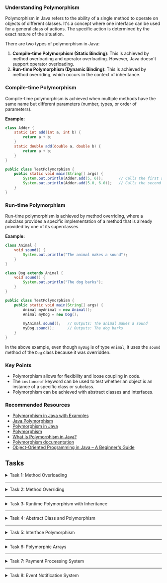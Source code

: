 ### Understanding Polymorphism

Polymorphism in Java refers to the ability of a single method to operate on objects of different classes. 
It's a concept where one interface can be used for a general class of actions. The specific action is determined by 
the exact nature of the situation.

There are two types of polymorphism in Java:
1. **Compile-time Polymorphism (Static Binding)**: This is achieved by method overloading and operator overloading. However, Java doesn't support operator overloading.
2. **Run-time Polymorphism (Dynamic Binding)**: This is achieved by method overriding, which occurs in the context of inheritance.

### Compile-time Polymorphism
Compile-time polymorphism is achieved when multiple methods have the same name but different parameters (number, types, or order of parameters).

**Example:**
```java
class Adder {
    static int add(int a, int b) {
        return a + b;
    }
    static double add(double a, double b) {
        return a + b;
    }
}

public class TestPolymorphism {
    public static void main(String[] args) {
        System.out.println(Adder.add(5, 6));       // Calls the first add method
        System.out.println(Adder.add(5.0, 6.0));   // Calls the second add method
    }
}
```

### Run-time Polymorphism
Run-time polymorphism is achieved by method overriding, where a subclass provides a specific implementation of a method that is already provided by one of its superclasses.

**Example:**
```java
class Animal {
    void sound() {
        System.out.println("The animal makes a sound");
    }
}

class Dog extends Animal {
    void sound() {
        System.out.println("The dog barks");
    }
}

public class TestPolymorphism {
    public static void main(String[] args) {
        Animal myAnimal = new Animal();
        Animal myDog = new Dog();
        
        myAnimal.sound();   // Outputs: The animal makes a sound
        myDog.sound();      // Outputs: The dog barks
    }
}
```

In the above example, even though `myDog` is of type `Animal`, it uses the `sound` method of the `Dog` class because 
it was overridden.

### Key Points
- Polymorphism allows for flexibility and loose coupling in code.
- The `instanceof` keyword can be used to test whether an object is an instance of a specific class or subclass.
- Polymorphism can be achieved with abstract classes and interfaces.


### Recommended Resources
- [Polymorphism in Java with Examples](https://www.mygreatlearning.com/blog/polymorphism-in-java/#:~:text=Polymorphism%20in%20Java%20is%20the,instance%2C%20is%20one%20such%20language.)
- [Java Polymorphism](https://www.w3schools.com/java/java_polymorphism.asp)
- [Polymorphism in Java](https://www.geeksforgeeks.org/polymorphism-in-java)
- [Polymorphism](https://www.javatpoint.com/runtime-polymorphism-in-java)
- [What Is Polymorphism in Java?](https://blog.hubspot.com/website/polymorphism-java)
- [Polymorphism documentation](https://docs.oracle.com/javase/tutorial/java/IandI/polymorphism.html)
- [Object-Oriented Programming in Java – A Beginner's Guide](https://www.freecodecamp.org/news/object-oriented-programming-concepts-java)


## Tasks

<details>
  <summary>Task 1: Method Overloading</summary>
<pre style="background-color: #333; color: lime; padding: 10px; border-radius: 5px;">

# Method Overloading
## Description:
Create a class 'Multiplier' that has several 'multiply' methods with different parameter lists (overloaded methods) to multiply two integers, two doubles, and one double and one integer.

### _Inputs & Outputs:_
#### _Sample Input 1:_
Multiplier.multiply(3, 4)

#### _Sample Output 1:_
12

#### _Sample Input 2:_
Multiplier.multiply(2.5, 3.0)

#### _Sample Output 2:_
7.5

</pre>
</details>

---

<details>
  <summary>Task 2: Method Overriding</summary>
<pre style="background-color: #333; color: lime; padding: 10px; border-radius: 5px;">

# Method Overriding
## Description:
Create a superclass 'Shape' with a method 'draw()' and subclasses 'Circle' and 'Rectangle' that override the 'draw()' method to print the shape being drawn.

### _Inputs & Outputs:_
#### _Sample Input 1:_
Shape shape = new Circle();
shape.draw();

#### _Sample Output 1:_
Drawing Circle

#### _Sample Input 2:_
Shape shape = new Rectangle();
shape.draw();

#### _Sample Output 2:_
Drawing Rectangle

</pre>
</details>

---

<details>
  <summary>Task 3: Runtime Polymorphism with Inheritance</summary>
<pre style="background-color: #333; color: lime; padding: 10px; border-radius: 5px;">

# Runtime Polymorphism with Inheritance
## Description:
Create a base class 'Bank' with a method 'getInterestRate()' and derived classes 'BankA', 'BankB', and 'BankC' that override the method to provide specific interest rates.

### _Inputs & Outputs:_
#### _Sample Input 1:_
Bank bank = new BankA();
bank.getInterestRate();

#### _Sample Output 1:_
2.5% (Assuming BankA offers a 2.5% interest rate)

#### _Sample Input 2:_
Bank bank = new BankB();
bank.getInterestRate();

#### _Sample Output 2:_
3.0% (Assuming BankB offers a 3.0% interest rate)

</pre>
</details>

---

<details>
  <summary>Task 4: Abstract Class and Polymorphism</summary>
<pre style="background-color: #333; color: lime; padding: 10px; border-radius: 5px;">

# Abstract Class and Polymorphism
## Description:
Create an abstract class 'Device' with an abstract method 'start()'. Create concrete classes 'Computer' and 'Smartphone' that extend 'Device' and implement the 'start()' method.

### _Inputs & Outputs:_
#### _Sample Input 1:_
Device device = new Computer();
device.start();

#### _Sample Output 1:_
Computer is starting

#### _Sample Input 2:_
Device device = new Smartphone();
device.start();

#### _Sample Output 2:_
Smartphone is starting

</pre>
</details>

---

<details>
  <summary>Task 5: Interface Polymorphism</summary>
<pre style="background-color: #333; color: lime; padding: 10px; border-radius: 5px;">

# Interface Polymorphism
## Description:
Create an interface 'Animal' with a method 'makeSound()'. Create classes 'Dog' and 'Cat' that implement the 'Animal' interface and provide their versions of 'makeSound()'.

### _Inputs & Outputs:_
#### _Sample Input 1:_
Animal animal = new Dog();
animal.makeSound();

#### _Sample Output 1:_
Bark

#### _Sample Input 2:_
Animal animal = new Cat();
animal.makeSound();

#### _Sample Output 2:_
Meow

</pre>
</details>

---

<details>
  <summary>Task 6: Polymorphic Arrays</summary>
<pre style="background-color: #333; color: lime; padding: 10px; border-radius: 5px;">

# Polymorphic Arrays
## Description:
Create an array of 'Animal' objects where each array element can hold different types of animals like 'Dog', 'Cat', etc. Iterate over the array and invoke the 'makeSound()' method for each animal.

### _Inputs & Outputs:_
#### _No Sample Input (This task is about creating and executing a polymorphic array)_

#### _Sample Output:_
Bark
Meow
[...outputs depend on the animals added to the array...]

</pre>
</details>

---

<details>
  <summary>Task 7: Payment Processing System</summary>
<pre style="background-color: #333; color: lime; padding: 10px; border-radius: 5px;">

# Payment Processing System
## Description:
Design a simple payment processing system where you have a base class `Payment` with a method `processPayment()`. Subclasses `CreditCardPayment`, `PaypalPayment`, and `BankTransferPayment` should override this method to provide specific processing mechanisms.

### _Inputs & Outputs:_
#### _Sample Input 1:_
Payment payment = new CreditCardPayment(100.00);
payment.processPayment();

#### _Sample Output 1:_
Processing credit card payment for $100.00

#### _Sample Input 2:_
Payment payment = new PaypalPayment(75.50);
payment.processPayment();

#### _Sample Output 2:_
Processing PayPal payment for $75.50

</pre>
</details>

---

<details>
  <summary>Task 8: Event Notification System</summary>
<pre style="background-color: #333; color: lime; padding: 10px; border-radius: 5px;">

# Event Notification System
## Description:
Create an event notification system where you have an interface `Notifier` with a method `sendNotification()`. Classes `EmailNotifier`, `SMSNotifier`, and `PushNotifier` implement the `Notifier` interface to send notifications through their respective channels.

### _Inputs & Outputs:_
#### _Sample Input 1:_
Notifier notifier = new EmailNotifier("user@example.com", "Server Down");
notifier.sendNotification();

#### _Sample Output 1:_
Sending email to user@example.com with message: Server Down

#### _Sample Input 2:_
Notifier notifier = new SMSNotifier("+123456789", "Balance Low");
notifier.sendNotification();

#### _Sample Output 2:_
Sending SMS to +123456789 with message: Balance Low

</pre>
</details> 

